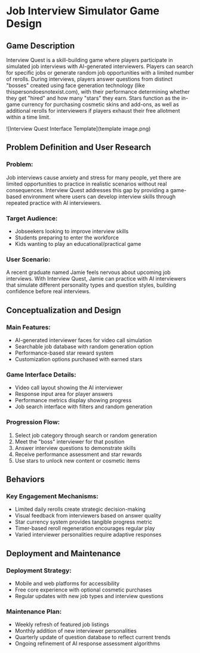 # **Job Interview Simulator Game Design**

## **Game Description**
Interview Quest is a skill-building game where players participate in simulated job interviews with AI-generated interviewers. Players can search for specific jobs or generate random job opportunities with a limited number of rerolls. During interviews, players answer questions from distinct "bosses" created using face generation technology (like thispersondoesnotexist.com), with their performance determining whether they get "hired" and how many "stars" they earn. Stars function as the in-game currency for purchasing cosmetic skins and add-ons, as well as additional rerolls for interviewers if players exhaust their free allotment within a time limit.

![Interview Quest Interface Template](template image.png)

## **Problem Definition and User Research**

### **Problem:**
Job interviews cause anxiety and stress for many people, yet there are limited opportunities to practice in realistic scenarios without real consequences. Interview Quest addresses this gap by providing a game-based environment where users can develop interview skills through repeated practice with AI interviewers.

### **Target Audience:**
* Jobseekers looking to improve interview skills
* Students preparing to enter the workforce
* Kids wanting to play an educational/practical game 

### **User Scenario:** 
A recent graduate named Jamie feels nervous about upcoming job interviews. With Interview Quest, Jamie can practice with AI interviewers that simulate different personality types and question styles, building confidence before real interviews.

## **Conceptualization and Design**

### **Main Features:**
* AI-generated interviewer faces for video call simulation
* Searchable job database with random generation option
* Performance-based star reward system
* Customization options purchased with earned stars

### **Game Interface Details:**
* Video call layout showing the AI interviewer
* Response input area for player answers
* Performance metrics display showing progress
* Job search interface with filters and random generation

### **Progression Flow:**
1. Select job category through search or random generation
2. Meet the "boss" interviewer for that position
3. Answer interview questions to demonstrate skills
4. Receive performance assessment and star rewards
5. Use stars to unlock new content or cosmetic items

## **Behaviors**

### **Key Engagement Mechanisms:**
* Limited daily rerolls create strategic decision-making
* Visual feedback from interviewers based on answer quality
* Star currency system provides tangible progress metric
* Timer-based reroll regeneration encourages regular play
* Varied interviewer personalities require adaptive responses

## **Deployment and Maintenance**

### **Deployment Strategy:**
* Mobile and web platforms for accessibility
* Free core experience with optional cosmetic purchases
* Regular updates with new job types and interview questions

### **Maintenance Plan:**
* Weekly refresh of featured job listings
* Monthly addition of new interviewer personalities
* Quarterly update of question database to reflect current trends
* Ongoing refinement of AI response assessment algorithms